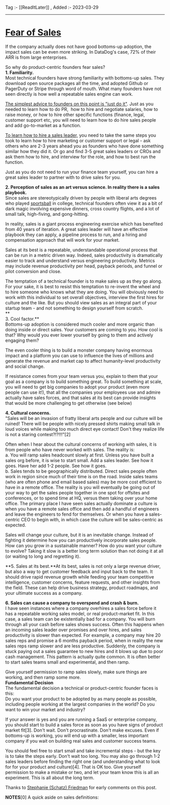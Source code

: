 Tag :- [[ReadItLater]] , 
Added :- 2023-03-29

-----
# [Fear of Sales](https://blog.eladgil.com/p/fear-of-sales)

If the company actually does not have good bottoms-up adoption, the impact sales can be even more striking. In DataDog's case, 72% of their ARR is from large enterprises.  

So why do product-centric founders fear sales?  
**1\. Familiarity.**  
Most technical founders have strong familiarity with bottoms-up sales. They download open source packages all the time, and adopted Github or PagerDuty or Stripe through word of mouth. What many founders have not seen directly is how well a repeatable sales engine can work.

[The simplest advice to founders on this point is "just do it"](https://a16z.com/2017/05/26/hiring-sales-why-what/). Just as you needed to learn how to do PR,  how to hire and negotiate salaries, how to raise money, or how to hire other specific functions (finance, legal, customer support etc, you will need to learn how to do hire sales people and add go-to-market as a function.

[To learn how to hire a sales leader,](http://growth.eladgil.com/book/chapter-4-building-the-executive-team/hiring-executives/) you need to take the same steps you took to learn how to hire marketing or customer support or legal - ask others who are 2-3 years ahead you as founders who have done something similar how they did it. Or go and find 3-5 great sales leaders or CROs and ask them how to hire, and interview for the role, and how to best run the function.

Just as you do not need to run your finance team yourself, you can hire a great sales leader to partner with to drive sales for you.

**2\. Perception of sales as an art versus science. In reality there is a sales playbook.**  
Since sales are stereotypically driven by people with liberal arts degrees who played [sportsball](https://www.urbandictionary.com/define.php?term=sportsball) in college, technical founders often view it as a bit of dark magic involving expensive dinners, cross country flights, and a lot of small talk, high-fiving, and gong-hitting.

In reality, sales is a giant process engineering exercise which has benefited from 40 years of iteration. A great sales leader will have an effective playbook they can apply, a pipeline process to run, and a hiring and compensation approach that will work for your market.

Sales at its best is a repeatable, understandable operational process that can be run in a metric driven way. Indeed, sales productivity is dramatically easier to track and understand versus engineering productivity. Metrics may include revenue productivity per head, payback periods, and funnel or pilot conversion and close.

The temptation of a technical founder is to make sales up as they go along. For your sake, it is best to resist this temptation to re-invent the wheel and to hire someone who knows what they are doing. You will obviously need to work with this individual to set overall objectives, interview the first hires for culture and the like. But you should view sales as an integral part of your startup team - and not something to design yourself from scratch.  
**  
3\. Cool factor.**  
Bottoms-up adoption is considered much cooler and more organic than doing inside or direct sales. Your customers are coming to you. How cool is that? Why would you ever lower yourself by going to them and actively engaging them?

The even cooler thing is to build a monster company having enormous impact and a platform you can use to influence the lives of millions and generate the revenue and market cap to affect humanity-level productivity and social change.

If resistance comes from your team versus you, explain to them that your goal as a company is to build something great. To build something at scale, you will need to get big companies to adopt your product (even more people can use it!), that all the companies your employees use and admire actually have sales forces, and that sales at its best can provide insights that would be more challenging to get otherwise (see below)

**4\. Cultural concerns.**  
"Sales will be an invasion of fratty liberal arts people and our culture will be ruined! There will be people with nicely pressed shirts making small talk in loud voices while making too much direct eye contact! Don't they realize life is not a staring contest?!?!!!"\[2\]

Often when I hear about the cultural concerns of working with sales, it is from people who have never worked with sales. The reality is:  
a. You will ramp sales headcount slowly at first. Unless you have built a sales org before, it is wise to start small. Add a sales leader. See how it goes. Have her add 1-2 people. See how it goes.  
b. Sales tends to be geographically distributed. Direct sales people often work in region since much of their time is on the road. Inside sales teams (who are often phone and email based sales) may be more cost efficient to have in a remote office. The reality is you will eventually be going out of your way to get the sales people together in one spot for offsites and conferences, or to spend time at HQ, versus them taking over your home office. The primary place I have seen sales actually dominate a culture is when you have a remote sales office and then add a handful of engineers and leave the engineers to fend for themselves. Or when you have a sales-centric CEO to begin with, in which case the culture will be sales-centric as expected.

Sales will change your culture, but it is an inevitable change. Instead of fighting it determine how you can productively incorporate sales people. How can you grow in a sustainable manner? How do you want your culture to evolve? Taking it slow is a better long term solution than not doing it at all (or waiting to long and regretting it).

**5\. Sales at its best.**At its best, sales is not only a large revenue driver, but also a way to get customer feedback and input back to the team. It should drive rapid revenue growth while feeding your team competitive intelligence, customer concerns, feature requests, and other insights from the field. These can help drive business strategy, product roadmaps, and your ultimate success as a company.

**6\. Sales can cause a company to overspend and crash & burn.**  
I have seen instances where a company overhires a sales force before it has a repeatable working sales model, or real product-market fit. In this case, a sales team can be existentially bad for a company. You will burn through all your cash before sales shows success. Often this happens when an incoming sales leader over promises and over hires, and sales productivity is slower than expected. For example, a company may hire 20 sales reps and promise a 6 months payback period, when in reality the new sales reps ramp slower and are less productive. Suddenly, the company is stuck paying out a sales guarantee to new hires and it blows up due to poor cash management. This pattern is actually quite common. It is often better to start sales teams small and experimental, and then ramp.

Give yourself permission to ramp sales slowly, make sure things are working, and then ramp some more.  
**Fundamental Decision**  
The fundamental decision a technical or product-centric founder faces is this:  
Do you want your product to be adopted by as many people as possible, including people working at the largest companies in the world? Do you want to win your market and industry?

If your answer is yes and you are running a SaaS or enterprise company, you should start to build a sales force as soon as you have signs of product market fit\[3\]. Don't wait. Don't procrastinate. Don't make excuses. Even if bottoms-up is working, you will end up with a smaller, less important company if you wait on building real sales and customer success teams.

You should feel free to start small and take incremental steps - but the key is to take the steps early. Don't wait too long. You may also go through 1-2 sales leaders before finding the right one (and understanding what to look for for your product and culture)\[4\]. That is OK too. Give yourself permission to make a mistake or two, and let your team know this is all an experiment. This is all about the long term.

Thanks to [Stephanie (Schatz) Friedman](https://twitter.com/she_travels) for early comments on this post.

**NOTES**\[0\] A quick aside on sales definitions: